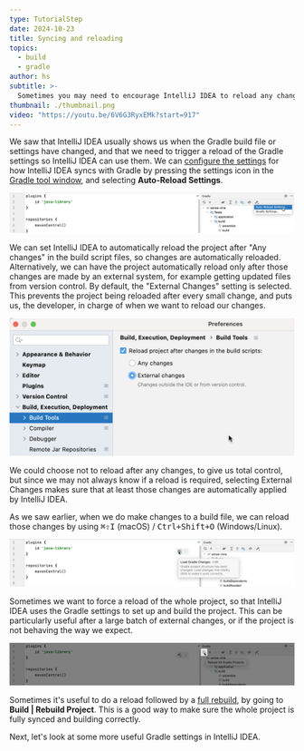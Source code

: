 ```yaml
---
type: TutorialStep
date: 2024-10-23
title: Syncing and reloading
topics:
  - build
  - gradle
author: hs
subtitle: >-
  Sometimes you may need to encourage IntelliJ IDEA to reload any changes from the Gradle configuration.
thumbnail: ./thumbnail.png
video: "https://youtu.be/6V6G3RyxEMk?start=917"
---
```


We saw that IntelliJ IDEA usually shows us when the Gradle build file or settings have changed, and that we need to trigger a reload of the Gradle settings so IntelliJ IDEA can use them. We can [configure the settings](https://www.jetbrains.com/help/idea/jetgradle-tool-window.html) for how IntelliJ IDEA syncs with Gradle by pressing the settings icon in the [Gradle tool window](https://www.jetbrains.com/help/idea/jetgradle-tool-window.html), and selecting **Auto-Reload Settings**.

![Open Gradle settings for loading](./gradle-load-settings.png)

We can set IntelliJ IDEA to automatically reload the project after "Any changes" in the build script files, so changes are automatically reloaded. Alternatively, we can have the project automatically reload only after those changes are made by an external system, for example getting updated files from version control. By default, the "External Changes" setting is selected. This prevents the project being reloaded after every small change, and puts us, the developer, in charge of when we want to reload our changes.

![Gradle settings](./gradle-settings.png)

We could choose not to reload after any changes, to give us total control, but since we may not always know if a reload is required, selecting External Changes makes sure that at least those changes are automatically applied by IntelliJ IDEA.

As we saw earlier, when we do make changes to a build file, we can reload those changes by using <kbd>⌘⇧I</kbd> (macOS) / <kbd>Ctrl+Shift+O</kbd> (Windows/Linux).

![Load changes](./load-gradle-changes.png)

Sometimes we want to force a reload of the whole project, so that IntelliJ IDEA uses the Gradle settings to set up and build the project. This can be particularly useful after a large batch of external changes, or if the project is not behaving the way we expect.

![Reload all projects](./reload-all-projects.png)

Sometimes it's useful to do a reload followed by a [full rebuild](https://www.jetbrains.com/help/idea/compiling-applications.html?keymap=primary_windows#rebuild_project), by going to **Build | Rebuild Project**. This is a good way to make sure the whole project is fully synced and building correctly.

Next, let's look at some more useful Gradle settings in IntelliJ IDEA.
